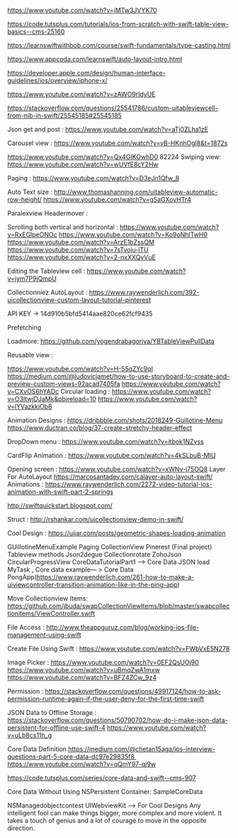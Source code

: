 https://www.youtube.com/watch?v=jMTw3JVYK70

https://code.tutsplus.com/tutorials/ios-from-scratch-with-swift-table-view-basics--cms-25160

https://learnswiftwithbob.com/course/swift-fundamentals/type-casting.html

https://www.appcoda.com/learnswift/auto-layout-intro.html

https://developer.apple.com/design/human-interface-guidelines/ios/overview/iphone-x/
 
 
 https://www.youtube.com/watch?v=zAWO9rldyUE

https://stackoverflow.com/questions/25541786/custom-uitableviewcell-from-nib-in-swift/25545185#25545185


Json get and post :
https://www.youtube.com/watch?v=aTj0ZLha1zE


Carousel view :
https://www.youtube.com/watch?v=vB-HKnhOgl8&t=1872s
 
https://www.youtube.com/watch?v=Qx4GIKOwhD0
82224
Swiping view:
https://www.youtube.com/watch?v=wUVfE8cY2Hw

Paging :
https://www.youtube.com/watch?v=D3eJn1Qfw_8
 

Auto Text size :
http://www.thomashanning.com/uitableview-automatic-row-height/
https://www.youtube.com/watch?v=g5aGXoyHTr4

Paralexview Headermover :

Scrolling both vertical and horizontal :
https://www.youtube.com/watch?v=RxEGlpeONOc
https://www.youtube.com/watch?v=Ko9oNhlTwH0
https://www.youtube.com/watch?v=ArzE1bZssQM
https://www.youtube.com/watch?v=7sTvoju-iTU
https://www.youtube.com/watch?v=2-nxXXQyVuE


Editing the Tableview cell :
https://www.youtube.com/watch?v=iym7P9jQmpU

Collectionniez AutoLayout :
https://www.raywenderlich.com/392-uicollectionview-custom-layout-tutorial-pinterest

API KEY -> 14d910b5bfd5414aae820ce62fcf9435

Prefetching 

Loadmore:
https://github.com/yogendrabagoriya/YBTableViewPullData

Reusable view :

https://www.youtube.com/watch?v=H-55qZYc9qI
https://medium.com/@ludovicjamet/how-to-use-storyboard-to-create-and-preview-custom-views-92acad7405fa
https://www.youtube.com/watch?v=CXvOS6hYADc
Circular loading :
https://www.youtube.com/watch?v=O3ltwjDJaMk&pbjreload=10
https://www.youtube.com/watch?v=lYVazkkjOb8

Animation Designs :
https://dribbble.com/shots/2018249-Guillotine-Menu
https://www.ductran.co/blog/37-create-stretchy-header-effect

DropDown menu :
https://www.youtube.com/watch?v=itbok1NZvss

CardFlip Animation :
https://www.youtube.com/watch?v=4kSLbuB-MlU

Opening screen :
https://www.youtube.com/watch?v=xWNv-j75OQ8
Layer For AutoLayout
https://marcosantadev.com/calayer-auto-layout-swift/
Animations :
https://www.raywenderlich.com/2272-video-tutorial-ios-animation-with-swift-part-2-springs

http://swiftquickstart.blogspot.com/

Struct :
http://rshankar.com/uicollectionview-demo-in-swift/

Cool Design :
https://uijar.com/posts/geometric-shapes-loading-animation

GUillotineMenuExample 
Paging CollectionView
Pinerest (Final project)
Tableview methods
Json2degue
Collectionrotate
ZohoJson
CircularProgressView
CoreDataTutorialPart1 —> Core Data JSON load
MyTask , Core data example— > Core Data
PongApp(https://www.raywenderlich.com/261-how-to-make-a-uiviewcontroller-transition-animation-like-in-the-ping-app)

Move Collectionview Items:
https://github.com/jbuda/swapCollectionViewItems/blob/master/swapcollectionitems/ViewController.swift

File Access :
http://www.theappguruz.com/blog/working-ios-file-management-using-swift

Create File Using Swift :
https://www.youtube.com/watch?v=FWbVxE5N278

Image Picker :
https://www.youtube.com/watch?v=0EF2QsUOj90
https://www.youtube.com/watch?v=uBmqZwA1mxw
https://www.youtube.com/watch?v=BFZ4ZCw_9z4

Permission :
https://stackoverflow.com/questions/49917124/how-to-ask-permission-runtime-again-if-the-user-deny-for-the-first-time-swift

JSON Data to Offline Storage :
https://stackoverflow.com/questions/50790702/how-do-i-make-json-data-persistent-for-offline-use-swift-4
https://www.youtube.com/watch?v=uLb8cs11h_g

Core Data Definition
https://medium.com/@chetan15aga/ios-interview-questions-part-5-core-data-dc97e29835f8 
https://www.youtube.com/watch?v=qQmY97-qj9w

https://code.tutsplus.com/series/core-data-and-swift--cms-907

Core Data Without Using NSPersistent Container:
SampleCoreData

NSManagedobjectcontest
UIWebviewKit —> For Cool Designs
Any intelligent fool can make things bigger, more complex and more violent. It takes a touch of genius and a lot of courage to move in the opposite direction.
 
